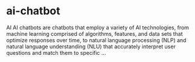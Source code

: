 # ai-chatbot
AI
AI chatbots are chatbots that employ a variety of AI technologies, from machine learning comprised of algorithms, features, and data sets that optimize responses over time, to natural language processing (NLP) and natural language understanding (NLU) that accurately interpret user questions and match them to specific ...
